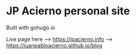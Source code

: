 # JP Acierno personal site
Built with gohugo.io

Live page here --> https://jpacierno.info
               --> https://juanpabloacierno.github.io/blog
